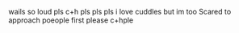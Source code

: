 wails so loud pls c+h pls pls pls i love cuddles but im too Scared to approach poeople   first  please c+hple


<!---
phighterfifteen/phighterfifteen is a ✨ special ✨ repository because its `README.md` (this file) appears on your GitHub profile.
You can click the Preview link to take a look at your changes.
--->

